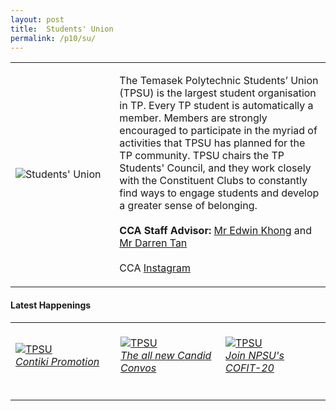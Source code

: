 ```yaml
---
layout: post
title:  Students' Union
permalink: /p10/su/
---
```


<div>
    <table>
        <tr>
            <td style="width:33%"><image src="{{site.baseurl}}/images/CCA_su.jpg" style="display:block;margin-left:auto;margin-right:auto;" alt="Students' Union"></image></td>
            <td>
                <p>
                    The Temasek Polytechnic Students’ Union (TPSU) is the largest student organisation in TP. Every TP student is automatically a member. Members are strongly encouraged to participate in the myriad of activities that TPSU has planned for the TP community. TPSU chairs the TP Students' Council, and they work closely with the Constituent Clubs to constantly find ways to engage students and develop a greater sense of belonging.<br>
                    <br>
                    <b>CCA Staff Advisor:</b> <a href="mailto:Edwin_Khong@tp.edu.sg">Mr Edwin Khong</a> and <a href="mailto:Darren_TAN@tp.edu.sg">Mr Darren Tan</a><br>
                    <br>
                    CCA <a href="https://www.instagram.com/tpsuonline">Instagram</a>
                </p>
            </td>
        </tr>
    </table>
</div>

#### Latest Happenings

<div>
    <table>
        <tr>
            <td style="width:33%"><br>
                <a href="https://www.instagram.com/p/CFAIP9_nDtq/">
                    <image src="{{site.baseurl}}/images/CCA-su_IG.jpg" style="display:block;margin-left:auto;margin-right:auto;" alt="TPSU">
                    <h6 style="margin-top:0%">Contiki Promotion</h6>
                    </image>
                </a>
            </td>
            <td style="width:33%"><br>
                <a href="https://www.instagram.com/p/CFRZDdCnV0B/">
                    <image src="{{site.baseurl}}/images/CCA-su_IG2.webp" style="display:block;margin-left:auto;margin-right:auto;" alt="TPSU">
                    <h6 style="margin-top:0%">The all new Candid Convos</h6>
                    </image>
                </a>
            </td>
            <td style="width:33%"><br>
                <a href="https://www.instagram.com/p/CFbp8tJHmCu/">
                    <image src="{{site.baseurl}}/images/CCA-su_IG3.jpg" style="display:block;margin-left:auto;margin-right:auto;" alt="TPSU">
                    <h6 style="margin-top:0%">Join NPSU's COFIT-20</h6>    
                    </image>
                </a>
            </td>
        </tr>
    </table>
</div>
